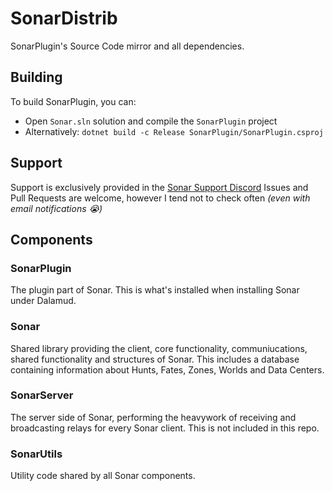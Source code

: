 # SonarDistrib
SonarPlugin's Source Code mirror and all dependencies.

## Building
To build SonarPlugin, you can:
- Open `Sonar.sln` solution and compile the `SonarPlugin` project
- Alternatively: `dotnet build -c Release SonarPlugin/SonarPlugin.csproj`

## Support
Support is exclusively provided in the [Sonar Support Discord](https://discord.gg/K7y24Rr)
Issues and Pull Requests are welcome, however I tend not to check often *(even with email notifications :sob:)*

## Components
### SonarPlugin
The plugin part of Sonar. This is what's installed when installing Sonar under Dalamud.

### Sonar
Shared library providing the client, core functionality, communiucations, shared functionality and structures of Sonar. This includes a database containing information about Hunts, Fates, Zones, Worlds and Data Centers.

### SonarServer
The server side of Sonar, performing the heavywork of receiving and broadcasting relays for every Sonar client. 
This is not included in this repo.

### SonarUtils
Utility code shared by all Sonar components.
